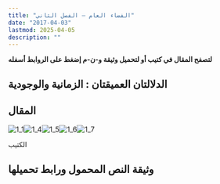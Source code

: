 ```yaml
---
title: "الفضاء العام – الفصل الثاني"
date: "2017-04-03"
lastmod: 2025-04-05
description: ""
---
```

**لتصفح المقال في كتيب أو لتحميل وثيقة و-ن-م إضغط على الروابط أسفله**

## **الدلالتان العميقتان : الزمانية والوجودية**

## المقال

![1_1](https://abouyaarebmarzouki.wordpress.com/wp-content/uploads/2017/04/1_11.png?w=648)![1_4](https://abouyaarebmarzouki.wordpress.com/wp-content/uploads/2017/04/1_41.png?w=648)![1_5](https://abouyaarebmarzouki.wordpress.com/wp-content/uploads/2017/04/1_51.png?w=648)![1_6](https://abouyaarebmarzouki.wordpress.com/wp-content/uploads/2017/04/1_61.png?w=648)![1_7](https://abouyaarebmarzouki.wordpress.com/wp-content/uploads/2017/04/1_71.png?w=648)

الكتيب

## وثيقة النص المحمول ورابط تحميلها

###
